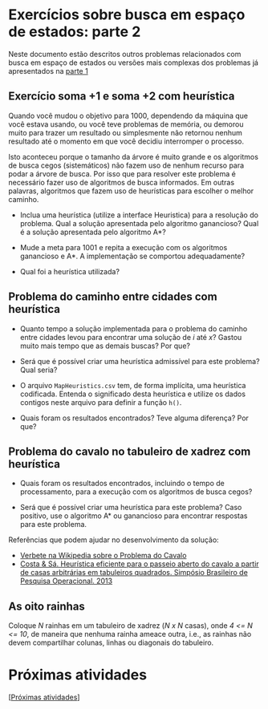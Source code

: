 # Exercícios sobre busca em espaço de estados: parte 2

Neste documento estão descritos outros problemas relacionados com busca em espaço de estados 
ou versões mais complexas dos 
problemas já apresentados na [parte 1](./implementacoes_busca_parte1.md)

## Exercício soma +1 e soma +2 com heurística

Quando você mudou o objetivo para 1000, dependendo da máquina que você estava usando, ou você teve problemas de memória,
ou demorou muito para trazer um resultado ou simplesmente não retornou nenhum resultado até o momento em que você decidiu 
interromper o processo. 

Isto aconteceu porque o tamanho da árvore é muito grande e os algoritmos de busca cegos (sistemáticos) não fazem uso de nenhum
recurso para podar a árvore de busca. Por isso que para resolver este problema é necessário fazer uso de algoritmos de busca
informados. Em outras palavras, algoritmos que fazem uso de heurísticas para escolher o melhor caminho.

* Inclua uma heurística (utilize a interface Heuristica) para a resolução do
problema. Qual a solução apresentada pelo algoritmo ganancioso? Qual é a solução apresentada pelo algoritmo A*?

* Mude a meta para 1001 e repita a execução com os algoritmos ganancioso e A*. A implementação se comportou adequadamente?

* Qual foi a heurística utilizada?

## Problema do caminho entre cidades com heurística

* Quanto tempo a solução implementada para o problema do caminho entre cidades levou para encontrar uma
solução de *i* até *x*? Gastou muito mais tempo que as demais buscas? Por que?

* Será que é possível criar uma heurística admissível para este problema? Qual seria?

* O arquivo `MapHeuristics.csv` tem, de forma implícita, uma heurística codificada. Entenda o significado desta 
heurística e utilize os dados contigos neste arquivo para definir a função `h()`. 

* Quais foram os resultados encontrados? Teve alguma diferença? Por que?

## Problema do cavalo no tabuleiro de xadrez com heurística

* Quais foram os resultados encontrados, incluindo o tempo de processamento, para a 
execução com os algoritmos de busca cegos?

* Será que é possível criar uma heurística para este problema? Caso positivo, use o algoritmo A* ou ganancioso para encontrar 
respostas para este problema. 

Referências que podem ajudar no desenvolvimento da solução:

* [Verbete na Wikipedia sobre o Problema do Cavalo](https://pt.wikipedia.org/wiki/Problema_do_cavalo)
* [Costa & Sá. Heurística eficiente para o passeio aberto do cavalo a partir de casas arbitrárias em tabuleiros 
quadrados. Simpósio Brasileiro de Pesquisa Operacional. 2013](http://www.din.uem.br/sbpo/sbpo2013/pdf/arq0328.pdf)

## As oito rainhas 

Coloque *N* rainhas em um tabuleiro de xadrez (*N x N* casas), onde *4 <= N <= 10*, 
de maneira que nenhuma rainha ameace outra, i.e., as rainhas não devem compartilhar colunas, 
linhas ou diagonais do tabuleiro.

# Próximas atividades

[[Próximas atividades](./implementacoes_busca_parte3.md)]